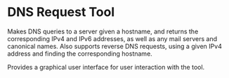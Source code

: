 # DNS Request Tool

Makes DNS queries to a server given a hostname, and returns the corresponding IPv4 and IPv6 addresses, as well as
any mail servers and canonical names. Also supports reverse DNS requests, using a given IPv4 address and finding the
corresponding hostname.

Provides a graphical user interface for user interaction with the tool.
